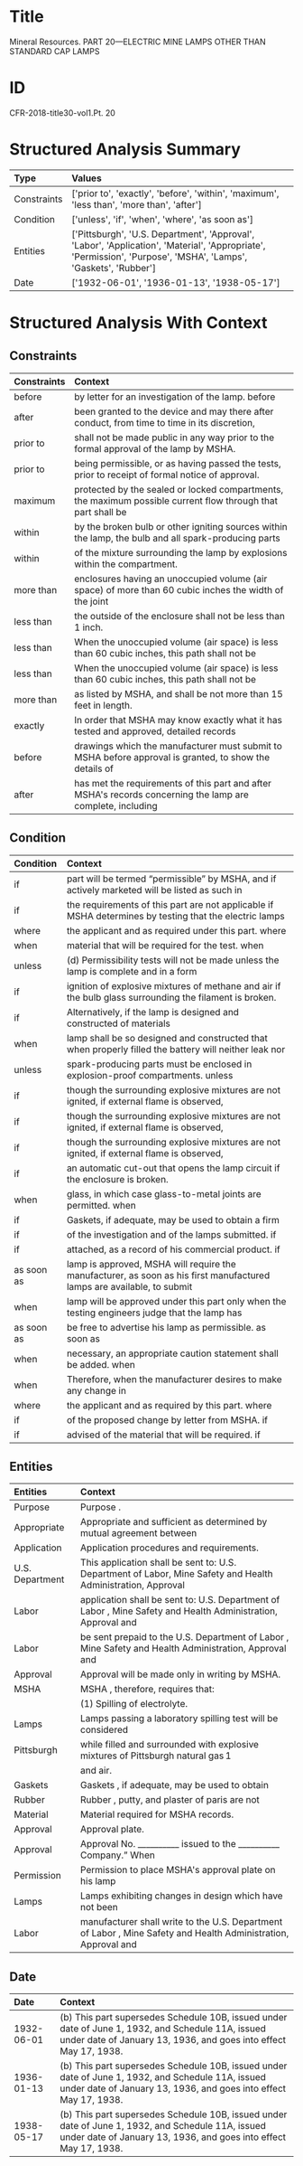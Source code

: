 # Title

 Mineral Resources. PART 20—ELECTRIC MINE LAMPS OTHER THAN STANDARD CAP LAMPS


# ID

 CFR-2018-title30-vol1.Pt. 20


# Structured Analysis Summary

| Type        | Values                                                                                                                                                          |
|:------------|:----------------------------------------------------------------------------------------------------------------------------------------------------------------|
| Constraints | ['prior to', 'exactly', 'before', 'within', 'maximum', 'less than', 'more than', 'after']                                                                       |
| Condition   | ['unless', 'if', 'when', 'where', 'as soon as']                                                                                                                 |
| Entities    | ['Pittsburgh', 'U.S. Department', 'Approval', 'Labor', 'Application', 'Material', 'Appropriate', 'Permission', 'Purpose', 'MSHA', 'Lamps', 'Gaskets', 'Rubber'] |
| Date        | ['1932-06-01', '1936-01-13', '1938-05-17']                                                                                                                      |


# Structured Analysis With Context

 


## Constraints

| Constraints   | Context                                                                                                      |
|:--------------|:-------------------------------------------------------------------------------------------------------------|
| before        | by letter for an investigation of the lamp. before                                                           |
| after         | been granted to the device and may there after conduct, from time to time in its discretion,                 |
| prior to      | shall not be made public in any way prior to  the formal approval of the lamp by MSHA.                       |
| prior to      | being permissible, or as having passed the tests, prior to  receipt of formal notice of approval.            |
| maximum       | protected by the sealed or locked compartments, the maximum possible current flow through that part shall be |
| within        | by the broken bulb or other igniting sources within the lamp, the bulb and all spark-producing parts         |
| within        | of the mixture surrounding the lamp by explosions within  the compartment.                                   |
| more than     | enclosures having an unoccupied volume (air space) of more than 60 cubic inches the width of the joint       |
| less than     | the outside of the enclosure shall not be less than  1 inch.                                                 |
| less than     | When the unoccupied volume (air space) is  less than  60 cubic inches, this path shall not be                |
| less than     | When the unoccupied volume (air space) is  less than  60 cubic inches, this path shall not be                |
| more than     | as listed by MSHA, and shall be not more than  15 feet in length.                                            |
| exactly       | In order that MSHA may know  exactly what it has tested and approved, detailed records                       |
| before        | drawings which the manufacturer must submit to MSHA before approval is granted, to show the details of       |
| after         | has met the requirements of this part and after MSHA's records concerning the lamp are complete, including   |


## Condition

| Condition   | Context                                                                                                                |
|:------------|:-----------------------------------------------------------------------------------------------------------------------|
| if          | part will be termed &#8220;permissible&#8221; by MSHA, and if actively marketed will be listed as such in              |
| if          | the requirements of this part are not applicable if MSHA determines by testing that the electric lamps                 |
| where       | the applicant and as required under this part. where                                                                   |
| when        | material that will be required for the test. when                                                                      |
| unless      | (d) Permissibility tests will not be made  unless the lamp is complete and in a form                                   |
| if          | ignition of explosive mixtures of methane and air if  the bulb glass surrounding the filament is broken.               |
| if          | Alternatively,  if the lamp is designed and constructed of materials                                                   |
| when        | lamp shall be so designed and constructed that when properly filled the battery will neither leak nor                  |
| unless      | spark-producing parts must be enclosed in explosion-proof compartments. unless                                         |
| if          | though the surrounding explosive mixtures are not ignited, if  external flame is observed,                             |
| if          | though the surrounding explosive mixtures are not ignited, if  external flame is observed,                             |
| if          | though the surrounding explosive mixtures are not ignited, if  external flame is observed,                             |
| if          | an automatic cut-out that opens the lamp circuit if  the enclosure is broken.                                          |
| when        | glass, in which case glass-to-metal joints are permitted. when                                                         |
| if          | Gaskets,  if adequate, may be used to obtain a firm                                                                    |
| if          | of the investigation and of the lamps submitted. if                                                                    |
| if          | attached, as a record of his commercial product. if                                                                    |
| as soon as  | lamp is approved, MSHA will require the manufacturer, as soon as his first manufactured lamps are available, to submit |
| when        | lamp will be approved under this part only when the testing engineers judge that the lamp has                          |
| as soon as  | be free to advertise his lamp as permissible. as soon as                                                               |
| when        | necessary, an appropriate caution statement shall be added. when                                                       |
| when        | Therefore,  when the manufacturer desires to make any change in                                                        |
| where       | the applicant and as required by this part. where                                                                      |
| if          | of the proposed change by letter from MSHA. if                                                                         |
| if          | advised of the material that will be required. if                                                                      |


## Entities

| Entities        | Context                                                                                                        |
|:----------------|:---------------------------------------------------------------------------------------------------------------|
| Purpose         | Purpose .                                                                                                      |
| Appropriate     | Appropriate and sufficient as determined by mutual agreement between                                           |
| Application     | Application  procedures and requirements.                                                                      |
| U.S. Department | This application shall be sent to:  U.S. Department of Labor, Mine Safety and Health Administration, Approval  |
| Labor           | application shall be sent to: U.S. Department of Labor , Mine Safety and Health Administration, Approval and   |
| Labor           | be sent prepaid to the U.S. Department of Labor , Mine Safety and Health Administration, Approval and          |
| Approval        | Approval  will be made only in writing by MSHA.                                                                |
| MSHA            | MSHA , therefore, requires that:                                                                               |
|                 |             (1) Spilling of electrolyte.                                                                       |
| Lamps           | Lamps passing a laboratory spilling test will be considered                                                    |
| Pittsburgh      | while filled and surrounded with explosive mixtures of Pittsburgh  natural gas&#8201;1                         |
|                 |                and air.                                                                                        |
| Gaskets         | Gaskets , if adequate, may be used to obtain                                                                   |
| Rubber          | Rubber , putty, and plaster of paris are not                                                                   |
| Material        | Material  required for MSHA records.                                                                           |
| Approval        | Approval  plate.                                                                                               |
| Approval        | Approval No. __________ issued to the __________ Company.&#8221; When                                          |
| Permission      | Permission to place MSHA's approval plate on his lamp                                                          |
| Lamps           | Lamps exhibiting changes in design which have not been                                                         |
| Labor           | manufacturer shall write to the U.S. Department of Labor , Mine Safety and Health Administration, Approval and |


## Date

| Date       | Context                                                                                                                                                               |
|:-----------|:----------------------------------------------------------------------------------------------------------------------------------------------------------------------|
| 1932-06-01 | (b) This part supersedes Schedule 10B, issued under date of June 1, 1932, and Schedule 11A, issued under date of January 13, 1936, and goes into effect May 17, 1938. |
| 1936-01-13 | (b) This part supersedes Schedule 10B, issued under date of June 1, 1932, and Schedule 11A, issued under date of January 13, 1936, and goes into effect May 17, 1938. |
| 1938-05-17 | (b) This part supersedes Schedule 10B, issued under date of June 1, 1932, and Schedule 11A, issued under date of January 13, 1936, and goes into effect May 17, 1938. |


